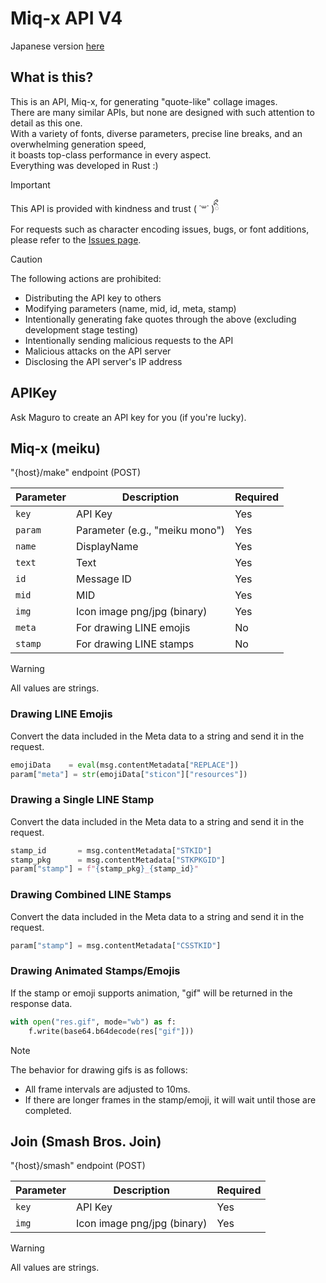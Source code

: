 # Miq-x API V4

Japanese version [here](https://github.com/Miq-x/miqx-api-doc/blob/main/README.md)

## What is this?
This is an API, Miq-x, for generating "quote-like" collage images.  
There are many similar APIs, but none are designed with such attention to detail as this one.  
With a variety of fonts, diverse parameters, precise line breaks, and an overwhelming generation speed,  
it boasts top-class performance in every aspect.   
Everything was developed in Rust :)

> [!IMPORTANT]
> This API is provided with kindness and trust ( ˙꒳​˙ )ིྀ  
> For requests such as character encoding issues, bugs, or font additions, please refer to the [Issues page](https://github.com/Miq-x/miqx-api-doc/issues).

> [!CAUTION]
> The following actions are prohibited:
>
> - Distributing the API key to others
> - Modifying parameters (name, mid, id, meta, stamp)
> - Intentionally generating fake quotes through the above (excluding development stage testing)
> - Intentionally sending malicious requests to the API
> - Malicious attacks on the API server
> - Disclosing the API server's IP address

## APIKey

Ask Maguro to create an API key for you (if you're lucky).

## Miq-x (meiku)

"{host}/make" endpoint (POST)

| Parameter  | Description                       | Required |
|------------|-----------------------------------|----------|
| `key`      | API Key                           | Yes      |
| `param`    | Parameter (e.g., "meiku mono")    | Yes      |
| `name`     | DisplayName                       | Yes      |
| `text`     | Text                              | Yes      |
| `id`       | Message ID                        | Yes      |
| `mid`      | MID                               | Yes      |
| `img`      | Icon image png/jpg (binary)       | Yes      |
| `meta`     | For drawing LINE emojis           | No       |
| `stamp`    | For drawing LINE stamps           | No       |

> [!WARNING]
> All values are strings.

### Drawing LINE Emojis

Convert the data included in the Meta data to a string and send it in the request.

```python
emojiData    = eval(msg.contentMetadata["REPLACE"])
param["meta"] = str(emojiData["sticon"]["resources"])
```

### Drawing a Single LINE Stamp

Convert the data included in the Meta data to a string and send it in the request.

```python
stamp_id       = msg.contentMetadata["STKID"]
stamp_pkg      = msg.contentMetadata["STKPKGID"]
param["stamp"] = f"{stamp_pkg}_{stamp_id}"
```

### Drawing Combined LINE Stamps

Convert the data included in the Meta data to a string and send it in the request.

```python
param["stamp"] = msg.contentMetadata["CSSTKID"]
```

### Drawing Animated Stamps/Emojis

If the stamp or emoji supports animation, "gif" will be returned in the response data.

```python
with open("res.gif", mode="wb") as f:
    f.write(base64.b64decode(res["gif"]))
```

> [!NOTE]
> The behavior for drawing gifs is as follows:
>
> - All frame intervals are adjusted to 10ms.
> - If there are longer frames in the stamp/emoji, it will wait until those are completed.

## Join (Smash Bros. Join)

"{host}/smash" endpoint (POST)

| Parameter  | Description                       | Required |
|------------|-----------------------------------|----------|
| `key`      | API Key                           | Yes      |
| `img`      | Icon image png/jpg (binary)       | Yes      |

> [!WARNING]
> All values are strings.
